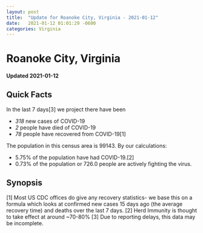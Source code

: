 ```yaml
---
layout: post
title:  "Update for Roanoke City, Virginia - 2021-01-12"
date:   2021-01-12 01:01:29 -0600
categories: Virginia
---
```


# Roanoke City, Virginia
#### Updated 2021-01-12

## Quick Facts

In the last 7 days[3] we project there have been
- *318* new cases of COVID-19
- *2* people have died of COVID-19
- *78* people have recovered from COVID-19[1]

The population in this census area is 99143. By our calculations:
- 5.75% of the population have had COVID-19.[2]
- 0.73% of the population or 726.0 people are actively fighting the virus.

## Synopsis




[1] Most US CDC offices do give any recovery statistics- we base this on a formula which looks at confirmed new cases
15 days ago (the average recovery time) and deaths over the last 7 days.
[2] Herd Immunity is thought to take effect at around ~70-80%
[3] Due to reporting delays, this data may be incomplete. 
    